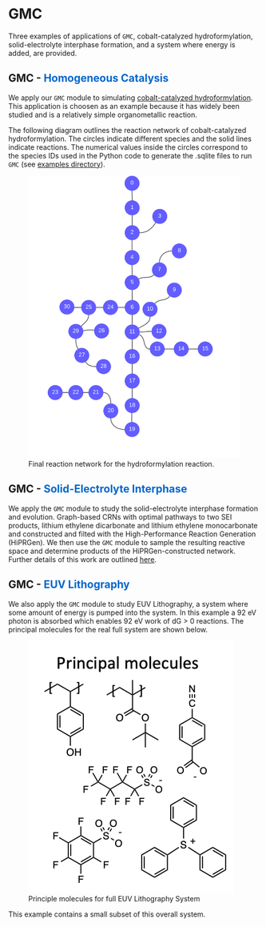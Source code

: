# GMC 

Three examples of applications of `GMC`, cobalt-catalyzed hydroformylation, solid-electrolyte interphase formation, and a system where energy is added, are provided.

## GMC - <span style="color: #0066CC"> Homogeneous Catalysis </span>

We apply our `GMC` module to simulating [cobalt-catalyzed hydroformylation](https://pubs.rsc.org/en/content/articlehtml/2017/sc/c7sc03628k). This application is choosen as an example because it has widely been studied and is a relatively simple organometallic reaction.

The following diagram outlines the reaction network of cobalt-catalyzed hydroformylation. The circles indicate different species and the solid lines indicate reactions. The numerical values inside the circles correspond to the species IDs used in the Python code to generate the .sqlite files to run `GMC` (see <a href="{{ site.github.repository_url }}"> examples directory</a>).

<figure>
    <img src="catalysis.pdf"
         alt="homogeneous catalysis">
    <figcaption> Final reaction network for the hydroformylation reaction.  </figcaption>
</figure>

## GMC - <span style="color: #0066CC"> Solid-Electrolyte Interphase </span>

We apply the `GMC` module to study the solid-electrolyte interphase formation and evolution. Graph-based CRNs with optimal pathways to two SEI products, lithium ethylene dicarbonate and lithium ethylene monocarbonate and constructed and filted with the High-Performance Reaction Generation (HiPRGen). We then use the `GMC` module to sample the resulting reactive space and determine products of the HiPRGen-constructed network. Further details of this work are outlined [here](https://chemrxiv.org/engage/api-gateway/chemrxiv/assets/orp/resource/item/61c509e6f52bc461dacb7766/original/template-free-reaction-networks-enable-predictive-and-automated-analysis-of-complex-electrochemical-reaction-cascades.pdf).


## GMC - <span style="color: #0066CC"> EUV Lithography </span>

We also apply the `GMC` module to study EUV Lithography, a system where some amount of energy is pumped into the system. In this example a 92 eV photon is absorbed which enables 92 eV work of dG > 0 reactions. The principal molecules for the real full system are shown below. 

<figure>
    <img src="EUV.png"
         alt="EUV Lithography">
    <figcaption> Principle molecules for full EUV Lithography System  </figcaption>
</figure>

This example contains a small subset of this overall system.